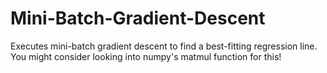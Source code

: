 # Mini-Batch-Gradient-Descent
Executes mini-batch gradient descent to find a best-fitting regression line. You might consider looking into numpy's matmul function for this!
